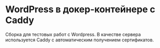 # WordPress в докер-контейнере с Caddy

Сборка для тестовых работ с Wordpress. В качестве сервера используется Caddy с автоматическим получением сертификатов.
